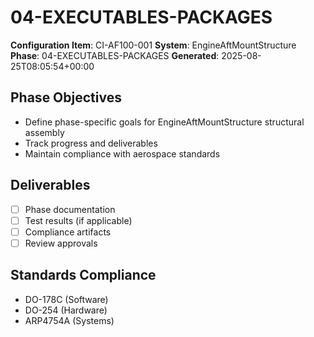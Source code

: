 # 04-EXECUTABLES-PACKAGES

**Configuration Item**: CI-AF100-001
**System**: EngineAftMountStructure
**Phase**: 04-EXECUTABLES-PACKAGES
**Generated**: 2025-08-25T08:05:54+00:00

## Phase Objectives
- Define phase-specific goals for EngineAftMountStructure structural assembly
- Track progress and deliverables
- Maintain compliance with aerospace standards

## Deliverables
- [ ] Phase documentation
- [ ] Test results (if applicable)
- [ ] Compliance artifacts
- [ ] Review approvals

## Standards Compliance
- DO-178C (Software)
- DO-254 (Hardware)
- ARP4754A (Systems)

